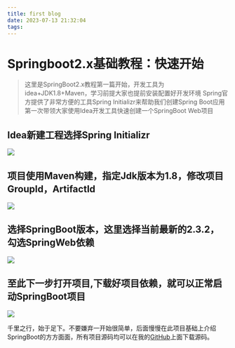 ```yaml
---
title: first blog
date: 2023-07-13 21:32:04
tags:
---
```

# Springboot2.x基础教程：快速开始

> 这里是SpringBoot2.x教程第一篇开始，开发工具为idea+JDK1.8+Maven，学习前提大家也提前安装配置好开发环境
> Spring官方提供了非常方便的工具Spring Initializr来帮助我们创建Spring Boot应用
> 第一次带领大家使用Idea开发工具快速创建一个SpringBoot Web项目

## Idea新建工程选择Spring Initializr

![](https://pan.codehome.vip/images/image-20210530224617960.png)

## 项目使用Maven构建，指定Jdk版本为1.8，修改项目GroupId，ArtifactId

![](https://pan.codehome.vip/images/image-20210530224636796.png)

## 选择SpringBoot版本，这里选择当前最新的2.3.2，勾选SpringWeb依赖

![](https://pan.codehome.vip/images/image-20210530224648557.png)

## 至此下一步打开项目,下载好项目依赖，就可以正常启动SpringBoot项目

![](https://pan.codehome.vip/images/image-20210530224704021.png)

千里之行，始于足下。不要嫌弃一开始很简单，后面慢慢在此项目基础上介绍SpringBoot的方方面面，所有项目源码均可以在我的[GitHub](https://github.com/mytianya/springboot-tutorials "GitHub")上面下载源码。

